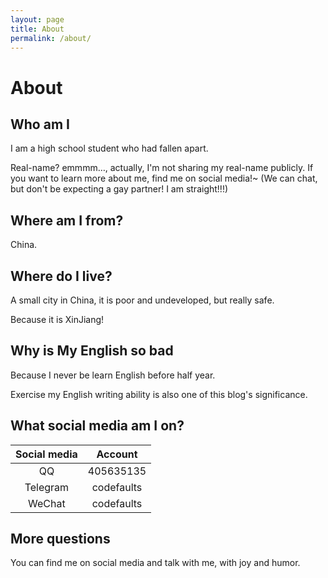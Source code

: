```yaml
---
layout: page
title: About
permalink: /about/
---
```

# About

## Who am I

I am a high school student who had fallen apart.

Real-name? emmmm&hellip;, actually, I'm not sharing my real-name publicly. If you want to learn more about me, find me on social media!~ (We can chat, but don't be expecting a gay partner! I am straight!!!)

## Where am I from?

China.

## Where do I live?

A small city in China, it is poor and undeveloped, but really safe.

Because it is XinJiang!

## Why is My English so bad

Because I never be learn English before half year.

Exercise my English writing ability is also one of this blog's significance.

## What social media am I on?

| Social media | Account |
|:---:|:---:|
| QQ | 405635135 |
| Telegram | codefaults |
| WeChat | codefaults |

## More questions

You can find me on social media and talk with me, with joy and humor.
